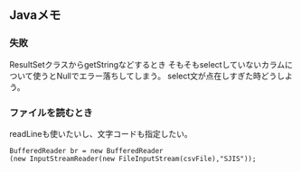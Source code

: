 ## Javaメモ

### 失敗
ResultSetクラスからgetStringなどするとき
そもそもselectしていないカラムについて使うとNullでエラー落ちしてしまう。
select文が点在しすぎた時どうしよう。


### ファイルを読むとき
readLineも使いたいし、文字コードも指定したい。

    BufferedReader br = new BufferedReader
    (new InputStreamReader(new FileInputStream(csvFile),"SJIS"));



